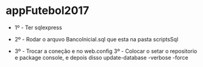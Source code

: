 # appFutebol2017

* 1º - Ter sqlexpress
* 2º - Rodar o arquvo BancoInicial.sql que esta na pasta scriptsSql

* 3º - Trocar a coneção e no web.config  <add name="DefaultConnection" connectionString="Data Source=(localdb)\MSSQLLocalDB;AttachDbFilename=|DataDirectory|\appFutebol3.mdf;Initial Catalog=appFutebol3;Integrated Security=True" providerName="System.Data.SqlClient" />
3º - Colocar o setar o repositorio e package console, e depois disso update-database -verbose -force
